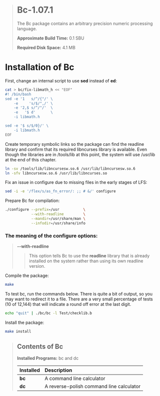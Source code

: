 > # Bc-1.07.1
>
> The Bc package contains an arbitrary precision numeric processing language.
>
> **Approximate Build Time:** 0.1 SBU
>
> **Required Disk Space:** 4.1 MB

# Installation of Bc

First, change an internal script to use **sed** instead of **ed**:

```sh
cat > bc/fix-libmath_h << "EOF"
#! /bin/bash
sed -e '1   s/^/{"/' \
    -e     's/$/",/' \
    -e '2,$ s/^/"/'  \
    -e   '$ d'       \
    -i libmath.h

sed -e '$ s/$/0}/' \
    -i libmath.h
EOF
```

Create temporary symbolic links so the package can find the readline library and confirm that its required libncurses library is available. Even though the libraries are in /tools/lib at this point, the system will use /usr/lib at the end of this chapter.

```sh
ln -sv /tools/lib/libncursesw.so.6 /usr/lib/libncursesw.so.6
ln -sfv libncursesw.so.6 /usr/lib/libncurses.so
```

Fix an issue in configure due to missing files in the early stages of LFS:

```sh
sed -i -e '/flex/s/as_fn_error/: ;; # &/' configure
```

Prepare Bc for compilation:

```sh
./configure --prefix=/usr           \
            --with-readline         \
            --mandir=/usr/share/man \
            --infodir=/usr/share/info
```

### The meaning of the configure options:

> **--with-readline**
>
> > This option tells Bc to use the **readline** library that is already installed on the system rather than using its own readline version.

Compile the package:

```sh
make
```

To test bc, run the commands below. There is quite a bit of output, so you may want to redirect it to a file. There are a very small percentage of tests (10 of 12,144) that will indicate a round off error at the last digit.

```sh
echo "quit" | ./bc/bc -l Test/checklib.b
```

Install the package:

```sh
make install
```

> ## Contents of Bc
>
> **Installed Programs:** bc and dc
>
> | Installed | Description                              |
> | :-------- | :--------------------------------------- |
> | **bc**    | A command line calculator                |
> | **dc**    | A reverse-polish command line calculator |
